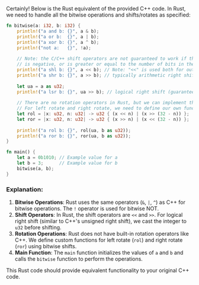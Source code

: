  Certainly! Below is the Rust equivalent of the provided C++ code. In Rust, we need to handle all the bitwise operations and shifts/rotates as specified:

```rust
fn bitwise(a: i32, b: i32) {
    println!("a and b: {}", a & b);
    println!("a or b:  {}", a | b);
    println!("a xor b: {}", a ^ b);
    println!("not a:   {}", !a);
    
    // Note: the C/C++ shift operators are not guaranteed to work if the shift count (that is, b)
    // is negative, or is greater or equal to the number of bits in the integer being shifted.
    println!("a shl b: {}", a << b); // Note: "<<" is used both for output and for left shift
    println!("a shr b: {}", a >> b); // typically arithmetic right shift, but not guaranteed
    
    let ua = a as u32;
    println!("a lsr b: {}", ua >> b); // logical right shift (guaranteed)
    
    // There are no rotation operators in Rust, but we can implement them using shifts.
    // For left rotate and right rotate, we need to define our own functions.
    let rol = |x: u32, n: u32| -> u32 { (x << n) | (x >> (32 - n)) };
    let ror = |x: u32, n: u32| -> u32 { (x >> n) | (x << (32 - n)) };
    
    println!("a rol b: {}", rol(ua, b as u32));
    println!("a ror b: {}", ror(ua, b as u32));
}

fn main() {
    let a = 0b1010; // Example value for a
    let b = 3;      // Example value for b
    bitwise(a, b);
}
```

### Explanation:
1. **Bitwise Operations**: Rust uses the same operators (`&`, `|`, `^`) as C++ for bitwise operations. The `!` operator is used for bitwise NOT.
2. **Shift Operators**: In Rust, the shift operators are `<<` and `>>`. For logical right shift (similar to C++'s unsigned right shift), we cast the integer to `u32` before shifting.
3. **Rotation Operations**: Rust does not have built-in rotation operators like C++. We define custom functions for left rotate (`rol`) and right rotate (`ror`) using bitwise shifts.
4. **Main Function**: The `main` function initializes the values of `a` and `b` and calls the `bitwise` function to perform the operations.

This Rust code should provide equivalent functionality to your original C++ code.
